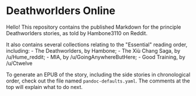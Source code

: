# Deathworlders Online

Hello! This repository contains the published Markdown for the principle Deathworlders stories, as told by Hambone3110 on Reddit.

It also contains several collections relating to the "Essential" reading order, including:
    - The Deathworlders, by Hambone; 
    - The Xiù Chang Saga, by /u/Hume_reddit; 
    - MIA, by /u/GoingAnywhereButHere; 
    - Good Training, by /u/Ctwelve

To generate an EPUB of the story, including the side stories in chronological order, check out the file named `pandoc-defaults.yaml`. The comments at the top will explain what to do next.